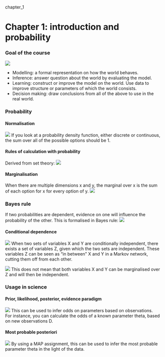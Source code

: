 chapter_1
# Chapter 1: introduction and probability

### Goal of the course
![](chapter_1/image16.png)
* Modelling: a formal representation on how the world behaves.
* Inference: answer question about the world by evaluating the model.
* Learning: construct or improve the model on the world. Use data to improve structure or parameters of which the world consists.
* Decision making: draw conclusions from all of the above to use in the real world.


### Probability
#### Normalisation
![](chapter_1/image28.png)
If you look at a probability density function, either discrete or continuous, the sum over all of the possible options should be 1.

#### Rules of calculation with probability
Derived from set theory:
![](chapter_1/image29.png)

#### Marginalisation
When there are multiple dimensions x and y, the marginal over x is the sum of each option for x for every option of y.
![](chapter_1/image35.png)

### Bayes rule
If two probabilities are dependent, evidence on one will influence the probability of the other. This is formalised in Bayes rule:
![](chapter_1/image37.png)

#### Conditional dependence
![](chapter_1/image45.png)
When two sets of variables X and Y are conditionally independent, there exists a set of variables Z, given which the two sets are independent. These variables Z can be seen as “in between” X and Y in a Markov network, cutting them off from each other.

![](chapter_1/image46.png)
This does not mean that both variables X and Y can be marginalised over Z and will then be independent. 

### Usage in science
#### Prior, likelihood, posterior, evidence paradigm
![](chapter_1/image52.png)
This can be used to infer odds on parameters based on observations.
For instance, you can calculate the odds of a known parameter theta, based on new observations D.
#### Most probable posteriori
![](chapter_1/image53.png)
By using a MAP assignment, this can be used to infer the most probable parameter theta in the light of the data.

##
